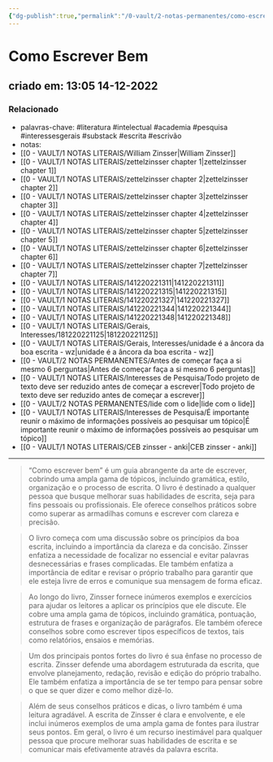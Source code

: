 ```yaml
---
{"dg-publish":true,"permalink":"/0-vault/2-notas-permanentes/como-escrever-bem/","tags":["permanente","literatura","intelectual","academia","pesquisa","interessesgerais","substack","escrita","escrivão"],"dgHomeLink":true,"dgShowLocalGraph":true,"dgShowFileTree":true,"dgEnableSearch":true}
---
```


# Como Escrever Bem
## criado em: 13:05 14-12-2022

### Relacionado
- palavras-chave: #literatura #intelectual #academia #pesquisa #interessesgerais #substack #escrita #escrivão 
- notas: 
- [[0 - VAULT/1 NOTAS LITERAIS/William Zinsser\|William Zinsser]]
- [[0 - VAULT/1 NOTAS LITERAIS/zettelzinsser chapter 1\|zettelzinsser chapter 1]]
- [[0 - VAULT/1 NOTAS LITERAIS/zettelzinsser chapter 2\|zettelzinsser chapter 2]]
- [[0 - VAULT/1 NOTAS LITERAIS/zettelzinsser chapter 3\|zettelzinsser chapter 3]]
- [[0 - VAULT/1 NOTAS LITERAIS/zettelzinsser chapter 4\|zettelzinsser chapter 4]]
- [[0 - VAULT/1 NOTAS LITERAIS/zettelzinsser chapter 5\|zettelzinsser chapter 5]]
- [[0 - VAULT/1 NOTAS LITERAIS/zettelzinsser chapter 6\|zettelzinsser chapter 6]] 
- [[0 - VAULT/1 NOTAS LITERAIS/zettelzinsser chapter 7\|zettelzinsser chapter 7]]
- [[0 - VAULT/1 NOTAS LITERAIS/141220221311\|141220221311]]
- [[0 - VAULT/1 NOTAS LITERAIS/141220221315\|141220221315]]
- [[0 - VAULT/1 NOTAS LITERAIS/141220221327\|141220221327]]
- [[0 - VAULT/1 NOTAS LITERAIS/141220221344\|141220221344]]
- [[0 - VAULT/1 NOTAS LITERAIS/141220221348\|141220221348]]
- [[0 - VAULT/1 NOTAS LITERAIS/Gerais, Interesses/181220221125\|181220221125]]
- [[0 - VAULT/1 NOTAS LITERAIS/Gerais, Interesses/unidade é a âncora da boa escrita - wz\|unidade é a âncora da boa escrita - wz]]
- [[0 - VAULT/2 NOTAS PERMANENTES/Antes de começar faça a si mesmo 6 perguntas\|Antes de começar faça a si mesmo 6 perguntas]]
- [[0 - VAULT/1 NOTAS LITERAIS/Interesses de Pesquisa/Todo projeto de texto deve ser reduzido antes de começar a escrever\|Todo projeto de texto deve ser reduzido antes de começar a escrever]]
- [[0 - VAULT/2 NOTAS PERMANENTES/lide com o lide\|lide com o lide]]
- [[0 - VAULT/1 NOTAS LITERAIS/Interesses de Pesquisa/É importante reunir o máximo de informações possíveis ao pesquisar um tópico\|É importante reunir o máximo de informações possíveis ao pesquisar um tópico]]
- [[0 - VAULT/1 NOTAS LITERAIS/CEB zinsser - anki\|CEB zinsser - anki]]
---
> “Como escrever bem” é um guia abrangente da arte de escrever, cobrindo uma ampla gama de tópicos, incluindo gramática, estilo, organização e o processo de escrita. O livro é destinado a qualquer pessoa que busque melhorar suas habilidades de escrita, seja para fins pessoais ou profissionais. Ele oferece conselhos práticos sobre como superar as armadilhas comuns e escrever com clareza e precisão.

>O livro começa com uma discussão sobre os princípios da boa escrita, incluindo a importância da clareza e da concisão. Zinsser enfatiza a necessidade de focalizar no essencial e evitar palavras desnecessárias e frases complicadas. Ele também enfatiza a importância de editar e revisar o próprio trabalho para garantir que ele esteja livre de erros e comunique sua mensagem de forma eficaz.

>Ao longo do livro, Zinsser fornece inúmeros exemplos e exercícios para ajudar os leitores a aplicar os princípios que ele discute. Ele cobre uma ampla gama de tópicos, incluindo gramática, pontuação, estrutura de frases e organização de parágrafos. Ele também oferece conselhos sobre como escrever tipos específicos de textos, tais como relatórios, ensaios e memórias.

>Um dos principais pontos fortes do livro é sua ênfase no processo de escrita. Zinsser defende uma abordagem estruturada da escrita, que envolve planejamento, redação, revisão e edição do próprio trabalho. Ele também enfatiza a importância de se ter tempo para pensar sobre o que se quer dizer e como melhor dizê-lo.

>Além de seus conselhos práticos e dicas, o livro também é uma leitura agradável. A escrita de Zinsser é clara e envolvente, e ele inclui inúmeros exemplos de uma ampla gama de fontes para ilustrar seus pontos. Em geral, o livro é um recurso inestimável para qualquer pessoa que procure melhorar suas habilidades de escrita e se comunicar mais efetivamente através da palavra escrita.